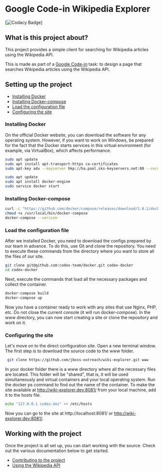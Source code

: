 # Google Code-in Wikipedia Explorer

[![Codacy Badge](https://api.codacy.com/project/badge/Grade/187f571b72344e4eab4c4d95c0e45503)]


## <a id="desc"></a>What is this project about?
This project provides a simple client for searching for Wikipedia articles using the Wikipedia API.

This is made as part of a [Google Code-in](https://en.wikipedia.org/wiki/Google_Code-in) task: to design a page
that searches Wikipedia articles using the Wikipedia API.


## <a id="setup"></a>Setting up the project
* [Installing Docker](#ins_docker)
* [Installing Docker-compose](#ins_docker-compose)
* [Load the configuration file](#ins_load_conf)
* [Configuring the site](#ins_conf_site)


### <a id="ins_docker"></a>Installing Docker
On the official Docker website, you can download the software for any operating system. However, if you want to work on Windows, be prepared for the fact that the Docker starts services in this virtual environment (for example, via VirtualBox), which affects performance.
```bash
sudo apt update
sudo apt install apt-transport-https ca-certificates
sudo apt-key adv --keyserver hkp://ha.pool.sks-keyservers.net:80 --recv-keys  58118  E89F3A912897C070ADBF76221572C52609D
```
```bash
sudo apt update
sudo apt install docker-engine
sudo service docker start
```


### <a id="ins_docker-compose"></a>Installing Docker-compose
```bash
curl -L "https://github.com/docker/compose/releases/download/1.8.1/docker-compose-$(uname -s)-$(uname -m)" -o /usr/local/bin/docker-compose
chmod +x /usr/local/bin/docker-compose  
docker-compose --version
```


### <a id="ins_load_conf"></a>Load the configuration file
After we installed Docker, you need to download the configs prepared by our team in advance. To do this, use Git and clone the repository. You need to execute these commands from the directory where you want to store all the files of our site.
```bash
git clone git@github.com:codex-team/docker.git codex-docker
cd codex-docker
```
Next, execute the commands that load all the necessary packages and collect the container.
```bash
docker-compose build
docker-compose up
```
Now you have a container ready to work with any sites that use Nginx, PHP, etc. Do not close the current console (it will run docker-compose).
In the www directory, you can now start creating a site or clone the repository and work on it.


### <a id="ins_conf_site"></a>Configuring the site

Let's move on to the direct configuration site. Open a new terminal window. The first step is to download the source code to the www folder.
```bash
 git clone https://github.com/jboss-outreach/wiki-explorer.git www
```
In your docker folder there is a www directory where all the necessary files are located. This folder will be "shared", that is, it will be used simultaneously and virtual containers and your local operating system.
Run the docker ps command to find out the name of the container.
To make the site available at http://wiki-explorer.dev:8081/ from your local machine, add it to the hosts file.
```bash
echo "127.0.0.1 codex.dev" >> /etc/hosts
```
Now you can go to the site at http://localhost:8081/ or http://wiki-explorer.dev:8081/.


## Working with the project

Once the project is all set up, you can start working with the source.
Check out the various documentation below to get started.
* [Contributing to the project](doc/CONTRIBUTING.md)
* [Using the Wikipedia API](doc/API.md)
